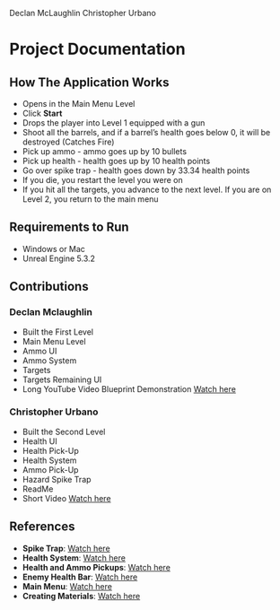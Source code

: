 Declan McLaughlin
Christopher Urbano

# Project Documentation

## How The Application Works
- Opens in the Main Menu Level
- Click **Start**
- Drops the player into Level 1 equipped with a gun
- Shoot all the barrels, and if a barrel’s health goes below 0, it will be destroyed (Catches Fire)
- Pick up ammo - ammo goes up by 10 bullets
- Pick up health - health goes up by 10 health points
- Go over spike trap - health goes down by 33.34 health points
- If you die, you restart the level you were on
- If you hit all the targets, you advance to the next level. If you are on Level 2, you return to the main menu

## Requirements to Run
- Windows or Mac
- Unreal Engine 5.3.2

## Contributions

### Declan Mclaughlin
- Built the First Level
- Main Menu Level
- Ammo UI
- Ammo System
- Targets
- Targets Remaining UI
- Long YouTube Video Blueprint Demonstration [Watch here](https://www.youtube.com/watch?v=RoG_qVfdrwc)

### Christopher Urbano
- Built the Second Level
- Health UI
- Health Pick-Up
- Health System
- Ammo Pick-Up
- Hazard Spike Trap
- ReadMe
- Short Video [Watch here](https://www.youtube.com/watch?v=RoG_qVfdrwc)

## References
- **Spike Trap**: [Watch here](https://youtu.be/l3mNkcY4I8g?si=osJFP7ulUxPI-2l3)
- **Health System**: [Watch here](https://www.youtube.com/watch?v=kZVIa2uWOiM)
- **Health and Ammo Pickups**: [Watch here](https://www.youtube.com/watch?v=mfj5xxn2RI0)
- **Enemy Health Bar**: [Watch here](https://www.youtube.com/watch?v=OhtxPCpIb_c)
- **Main Menu**: [Watch here](https://www.youtube.com/watch?v=kumZj_mov58&list=PLbeQrwWO13C9llxBOR_QfvTEJoZlGYj6_&index=14)
- **Creating Materials**: [Watch here](https://www.youtube.com/watch?v=xakkNUl5pd4&list=PLbeQrwWO13C9llxBOR_QfvTEJoZlGYj6_&index=16&t=118s)
